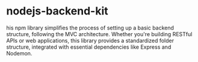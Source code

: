 # nodejs-backend-kit
his npm library simplifies the process of setting up a basic backend structure, following the MVC architecture. Whether you're building RESTful APIs or web applications, this library provides a standardized folder structure, integrated with essential dependencies like Express and Nodemon.
